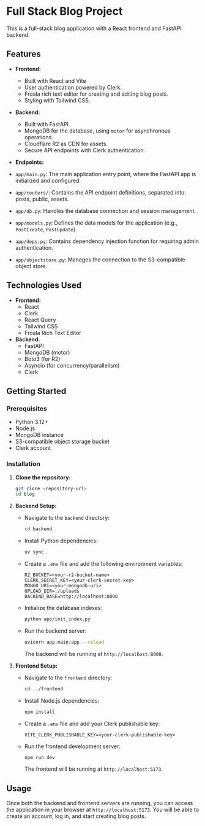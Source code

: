 # Full Stack Blog Project

This is a full-stack blog application with a React frontend and FastAPI backend.

## Features

*   **Frontend:**
    *   Built with React and Vite
    *   User authentication powered by Clerk.
    *   Froala rich text editor for creating and editing blog posts.
    *   Styling with Tailwind CSS.
*   **Backend:**
    *   Built with FastAPI
    *   MongoDB for the database, using `motor` for asynchronous operations.
    *   Cloudflare R2 as CDN for assets.
    *   Secure API endpoints with Clerk authentication.

*   **Endpoints:**

*   `app/main.py`: The main application entry point, where the FastAPI app is initialized and configured.
*   `app/routers/`: Contains the API endpoint definitions, separated into: posts, public, assets.
*   `app/db.py`: Handles the database connection and session management.
*   `app/models.py`: Defines the data models for the application (e.g., `PostCreate`, `PostUpdate`).
*   `app/deps.py`: Contains dependency injection function for requiring admin authentication.
*   `app/objectstore.py`: Manages the connection to the S3-compatible object store.

## Technologies Used

*   **Frontend:**
    *   React
    *   Clerk
    *   React Query
    *   Tailwind CSS
    *   Froala Rich Text Editor
*   **Backend:**
    *   FastAPI
    *   MongoDB (motor)
    *   Boto3 (for R2)
    *   Asyncio (for concurrency/parallelism)
    *   Clerk

## Getting Started

### Prerequisites

*   Python 3.12+
*   Node.js
*   MongoDB instance
*   S3-compatible object storage bucket
*   Clerk account

### Installation

1.  **Clone the repository:**

    ```bash
    git clone <repository-url>
    cd blog
    ```

2.  **Backend Setup:**

    *   Navigate to the `backend` directory:
        ```bash
        cd backend
        ```
    *   Install Python dependencies:
        ```bash
        uv sync
        ```
    *   Create a `.env` file and add the following environment variables:
        ```
        R2_BUCKET=<your-r2-bucket-name>
        CLERK_SECRET_KEY=<your-clerk-secret-key>
        MONGO_URI=<your-mongodb-uri>
        UPLOAD_DIR=./uploads
        BACKEND_BASE=http://localhost:8000
        ```
    *   Initialize the database indexes:
        ```bash
        python app/init_index.py
        ```
    *   Run the backend server:
        ```bash
        uvicorn app.main:app --reload
        ```
        The backend will be running at `http://localhost:8000`.

3.  **Frontend Setup:**

    *   Navigate to the `frontend` directory:
        ```bash
        cd ../frontend
        ```
    *   Install Node.js dependencies:
        ```bash
        npm install
        ```
    *   Create a `.env` file and add your Clerk publishable key:
        ```
        VITE_CLERK_PUBLISHABLE_KEY=<your-clerk-publishable-key>
        ```
    *   Run the frontend development server:
        ```bash
        npm run dev
        ```
        The frontend will be running at `http://localhost:5173`.

## Usage

Once both the backend and frontend servers are running, you can access the application in your browser at `http://localhost:5173`. You will be able to create an account, log in, and start creating blog posts.